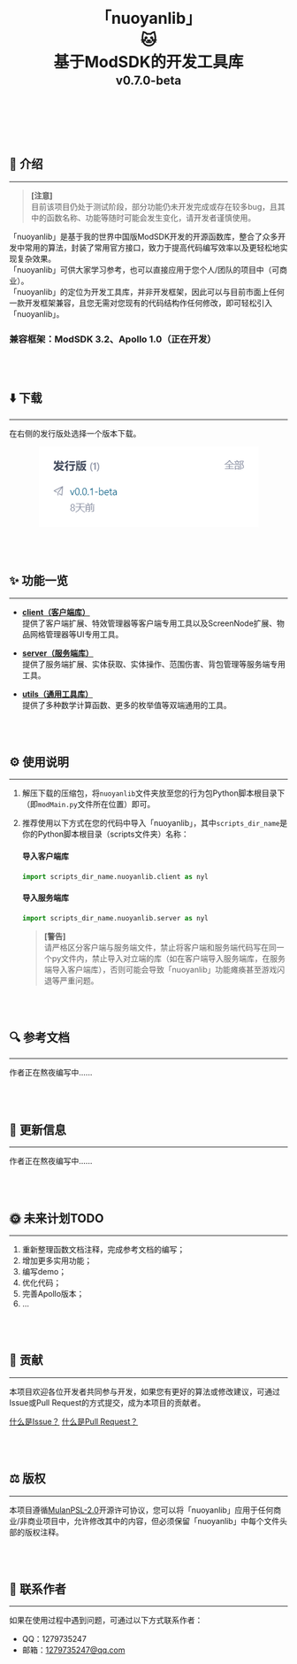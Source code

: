 <h1 align="center" style="line-height: 0;">「nuoyanlib」</h1>
<h1 align="center" style="line-height: 0;">🐱</h1>
<h1 align="center" style="line-height: 0;">基于ModSDK的开发工具库</h1>
<h2 align="center" style="line-height: 0.5;">v0.7.0-beta</h2>

<br></br>

<br></br>

## 💼 介绍

---

> **[注意]**  
目前该项目仍处于测试阶段，部分功能仍未开发完成或存在较多bug，且其中的函数名称、功能等随时可能会发生变化，请开发者谨慎使用。

「nuoyanlib」是基于我的世界中国版ModSDK开发的开源函数库，整合了众多开发中常用的算法，封装了常用官方接口，致力于提高代码编写效率以及更轻松地实现复杂效果。  
「nuoyanlib」可供大家学习参考，也可以直接应用于您个人/团队的项目中（可商业）。  
「nuoyanlib」的定位为开发工具库，并非开发框架，因此可以与目前市面上任何一款开发框架兼容，且您无需对您现有的代码结构作任何修改，即可轻松引入「nuoyanlib」。

### **兼容框架：ModSDK 3.2、Apollo 1.0（正在开发）**

<br></br>

## ⬇️ 下载

---

在右侧的发行版处选择一个版本下载。

<p align="center">
  <img src="img/download_nyl.png"/>
</p>

<br></br>

## ✨ 功能一览

---

- [**client（客户端库）**](/nuoyanlib/client)  
  提供了客户端扩展、特效管理器等客户端专用工具以及ScreenNode扩展、物品网格管理器等UI专用工具。  


- [**server（服务端库）**](/nuoyanlib/server)  
  提供了服务端扩展、实体获取、实体操作、范围伤害、背包管理等服务端专用工具。


- [**utils（通用工具库）**](/nuoyanlib/utils)  
  提供了多种数学计算函数、更多的枚举值等双端通用的工具。

<br></br>

## ⚙️ 使用说明

---

1. 解压下载的压缩包，将`nuoyanlib`文件夹放至您的行为包Python脚本根目录下（即`modMain.py`文件所在位置）即可。
2. 推荐使用以下方式在您的代码中导入「nuoyanlib」，其中`scripts_dir_name`是你的Python脚本根目录（scripts文件夹）名称：

   #### 导入客户端库
    ```python
    import scripts_dir_name.nuoyanlib.client as nyl
    ```
   #### 导入服务端库
    ```python
    import scripts_dir_name.nuoyanlib.server as nyl
    ```
    > **[警告]**  
    请严格区分客户端与服务端文件，禁止将客户端和服务端代码写在同一个py文件内，禁止导入对立端的库（如在客户端导入服务端库，在服务端导入客户端库），否则可能会导致「nuoyanlib」功能瘫痪甚至游戏闪退等严重问题。

<br></br>

## 🔍 参考文档

---

作者正在熬夜编写中......

<br></br>

## 🎉 更新信息

---

作者正在熬夜编写中......

<br></br>

## 🌞 未来计划TODO

---

1. 重新整理函数文档注释，完成参考文档的编写；
2. 增加更多实用功能；
3. 编写demo；
4. 优化代码；
5. 完善Apollo版本；
6. ...

<br></br>

## 👑 贡献

---

本项目欢迎各位开发者共同参与开发，如果您有更好的算法或修改建议，可通过Issue或Pull Request的方式提交，成为本项目的贡献者。

[什么是Issue？](https://help.gitee.com/base/issue/intro)
[什么是Pull Request？](https://help.gitee.com/base/pullrequest/intro)

<br></br>

## ⚖️ 版权

---

本项目遵循[MulanPSL-2.0](https://gitee.com/charming-lee/nuoyanLib/blob/master/LICENSE)开源许可协议，您可以将「nuoyanlib」应用于任何商业/非商业项目中，允许修改其中的内容，但必须保留「nuoyanlib」中每个文件头部的版权注释。

<br></br>

## 👴 联系作者

---

如果在使用过程中遇到问题，可通过以下方式联系作者：

- QQ：1279735247
- 邮箱：1279735247@qq.com

<br></br>